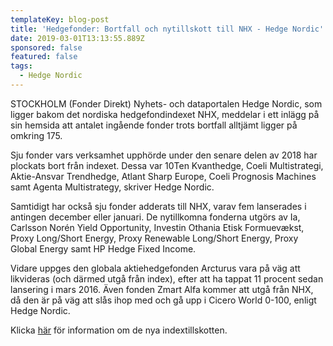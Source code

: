 ```yaml
---
templateKey: blog-post
title: 'Hedgefonder: Bortfall och nytillskott till NHX - Hedge Nordic'
date: 2019-03-01T13:13:55.889Z
sponsored: false
featured: false
tags:
  - Hedge Nordic
---
```

STOCKHOLM (Fonder Direkt) Nyhets- och dataportalen Hedge Nordic, som ligger bakom det nordiska hedgefondindexet NHX, meddelar i ett inlägg på sin hemsida att antalet ingående fonder trots bortfall alltjämt ligger på omkring 175.



Sju fonder vars verksamhet upphörde under den senare delen av 2018 har plockats bort från indexet. Dessa var 10Ten Kvanthedge, Coeli Multistrategi, Aktie-Ansvar Trendhedge, Atlant Sharp Europe, Coeli Prognosis Machines samt Agenta Multistrategy, skriver Hedge Nordic.



Samtidigt har också sju fonder adderats till NHX, varav fem lanserades i antingen december eller januari. De nytillkomna fonderna utgörs av Ia, Carlsson Norén Yield Opportunity, Investin Othania Etisk Formuevækst, Proxy Long/Short Energy, Proxy Renewable Long/Short Energy, Proxy Global Energy samt HP Hedge Fixed Income.



Vidare uppges den globala aktiehedgefonden Arcturus vara på väg att likvideras (och därmed utgå från index), efter att ha tappat 11 procent sedan lansering i mars 2016. Även fonden Zmart Alfa kommer att utgå från NHX, då den är på väg att slås ihop med och gå upp i Cicero World 0-100, enligt Hedge Nordic.



Klicka [här](https://hedgenordic.com/2019/02/nordic-hf-industry-holds-ground-amid-closures/) för information om de nya indextillskotten.
